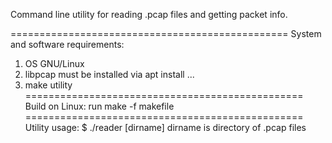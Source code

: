  Command line utility for reading .pcap 
 files and getting packet info.

================================================
System and software requirements:
1) OS GNU/Linux
2) libpcap must be installed via apt install ...
3) make utility 
================================================
Build on Linux:
run make -f makefile 
================================================
Utility usage:
$ ./reader [dirname]
dirname is directory of .pcap files


